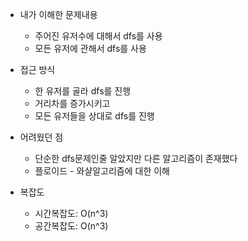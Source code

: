 - 내가 이해한 문제내용
	- 주어진 유저수에 대해서 dfs를 사용
	- 모든 유저에 관해서 dfs를 사용

- 접근 방식
	- 한 유저를 골라 dfs를 진행
	- 거리차를 증가시키고
	- 모든 유저들을 상대로 dfs를 진행

- 어려웠던 점
	- 단순한 dfs문제인줄 알았지만 다른 알고리즘이 존재했다
	- 플로이드 - 와샬알고리즘에 대한 이해

- 복잡도
	-  시간복잡도: O(n^3)
	-  공간복잡도: O(n^3)